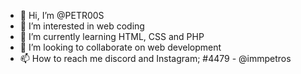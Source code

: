 - 👋 Hi, I’m @PETR00S
- 👀 I’m interested in  web coding
- 🌱 I’m currently learning HTML, CSS and PHP
- 💞️ I’m looking to collaborate on web development
- 📫 How to reach me discord and Instagram;
</Petros>#4479  - @immpetros

<!---
PETR00S/PETR00S is a ✨ special ✨ repository because its `README.md` (this file) appears on your GitHub profile.
You can click the Preview link to take a look at your changes.
--->
